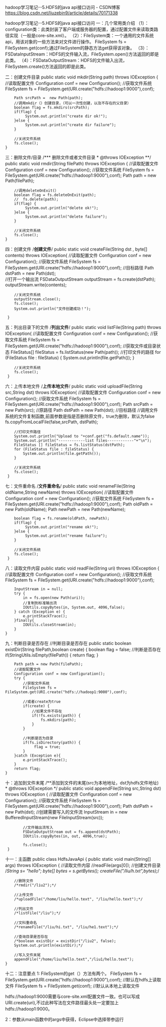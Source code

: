 hadoop学习笔记--5.HDFS的java api接口访问 - CSDN博客 https://blog.csdn.net/liuzebin9/article/details/70171338


hadoop学习笔记--5.HDFS的java api接口访问
一：几个常用类介绍
   （1）：configuration类：此类封装了客户端或服务器的配置，通过配置文件来读取类路径实现（一般是core-site.xml）。
（2）：FileSystem类：一个通用的文件系统api，用该对象的一些方法来对文件进行操作。
FileSystem fs = FileSystem.get(conf);通过FileSystem的静态方法get获得该对象。
（3）：FSDataInputStream：HDFS的文件输入流，FileSystem.open()方法返回的即是此类。
（4）：FSDataOutputStream：HDFS的文件输入出流，FileSystem.create()方法返回的即是此类。

二：创建文件目录
public static void mkdir(String path) throws IOException {
		 //读取配置文件
		Configuration conf = new Configuration();
		//获取文件系统
		FileSystem fs = FileSystem.get(URI.create("hdfs://hadoop1:9000"),conf);
		
		Path srcPath =  new Path(path);
		//调用mkdir（）创建目录，（可以一次性创建，以及不存在的父目录）
		boolean flag = fs.mkdirs(srcPath);
		if(flag) {
			 System.out.println("create dir ok!");
		}else {
			 System.out.println("create dir failure");
		}
		
		//关闭文件系统
		fs.close();
	}

三：删除文件/目录
/*** 删除文件或者文件目录 
	 * @throws IOException **/
	public static void rmdir(String filePath) throws IOException {
		//读取配置文件
		Configuration conf = new Configuration();
		//获取文件系统
		FileSystem fs = FileSystem.get(URI.create("hdfs://hadoop1:9000"),conf);
		Path path = new Path(filePath);
		
		//调用deleteOnExit(）
		boolean flag = fs.deleteOnExit(path);
		//	fs.delete(path);
		if(flag) {
			 System.out.println("delete ok!");
		}else {
			 System.out.println("delete failure");
		}
		
		//关闭文件系统
		fs.close();
	}

四：创建文件
/**创建文件**/
	 public static void createFile(String dst , byte[] contents) throws IOException{
		//读取配置文件
		Configuration conf = new Configuration();
		//获取文件系统
		FileSystem fs = FileSystem.get(URI.create("hdfs://hadoop1:9000"),conf);
		//目标路径
		Path dstPath = new Path(dst);  
		//打开一个输出流
		FSDataOutputStream outputStream = fs.create(dstPath);
		outputStream.write(contents);
		
		//关闭文件系统
		outputStream.close();
		fs.close();
		System.out.println("文件创建成功！");
		
	 }

五：列出目录下的文件
 /**列出文件**/
	 public static void listFile(String path) throws IOException{
		//读取配置文件
		Configuration conf = new Configuration();
		//获取文件系统
		FileSystem fs = FileSystem.get(URI.create("hdfs://hadoop1:9000"),conf);
		//获取文件或目录状态
		FileStatus[] fileStatus = fs.listStatus(new Path(path));
		//打印文件的路径
		for (FileStatus file : fileStatus) {
			System.out.println(file.getPath());
		}
	 
		//关闭文件系统
		fs.close();
	 }



六：上传本地文件
 /**上传本地文件**/
	 public static void uploadFile(String src,String dst) throws IOException{
		//读取配置文件
		Configuration conf = new Configuration();
		//获取文件系统
		FileSystem fs = FileSystem.get(URI.create("hdfs://hadoop1:9000"),conf);
		Path srcPath = new Path(src); //原路径
		Path dstPath = new Path(dst); //目标路径
		//调用文件系统的文件复制函数,前面参数是指是否删除原文件，true为删除，默认为false
		fs.copyFromLocalFile(false,srcPath, dstPath);
		
		//打印文件路径
		System.out.println("Upload to "+conf.get("fs.default.name"));
		System.out.println("------------list files------------"+"\n");
		FileStatus [] fileStatus = fs.listStatus(dstPath);
		for (FileStatus file : fileStatus) {
			System.out.println(file.getPath());
		}
		
		//关闭文件系统
		fs.close();
	 }

七：文件重命名
/**文件重命名**/
	 public static void renameFile(String oldName,String newName) throws IOException{
		//读取配置文件
		Configuration conf = new Configuration();
		//获取文件系统
		FileSystem fs = FileSystem.get(URI.create("hdfs://hadoop1:9000"),conf);
		Path oldPath = new Path(oldName);
		Path newPath = new Path(newName);
		
		boolean flag = fs.rename(oldPath, newPath);
		if(flag) {
			 System.out.println("rename ok!");
		}else {
			 System.out.println("rename failure");
		}
		
		//关闭文件系统
		fs.close();
	 }

八：读取文件内容
public static void readFile(String uri) throws IOException {
		//读取配置文件
		Configuration conf = new Configuration();
		//获取文件系统
		FileSystem fs = FileSystem.get(URI.create("hdfs://hadoop1:9000"),conf);
		
		InputStream in = null;
		try {
			in = fs.open(new Path(uri));
			//复制到标准输出流
			IOUtils.copyBytes(in, System.out, 4096,false);
		} catch (Exception e) {
			e.printStackTrace();
		}finally{
			IOUtils.closeStream(in);
		}
	}

九：判断目录是否存在
 //判断目录是否存在
	 public static boolean existDir(String filePath,boolean create) {
		 boolean flag = false;
		 //判断是否存在
		 if(StringUtils.isEmpty(filePath)) {
			 return flag;
		 }
		 
		Path path = new Path(filePath);
		//读取配置文件
		Configuration conf = new Configuration();
		try {
			//获取文件系统
			FileSystem fs = FileSystem.get(URI.create("hdfs://hadoop1:9000"),conf);
		
			//或者create为true
			if(create) {
				//如果文件不存在
				if(!fs.exists(path)) {
					fs.mkdirs(path);
				}
			}
			
			//判断是否为目录
			if(fs.isDirectory(path)) {
				 flag = true;
			}
		}catch (Exception e){
			e.printStackTrace();
		}
		return flag;
	}



十：追加到文件末尾
/**添加到文件的末尾(src为本地地址，dst为hdfs文件地址)
	 * @throws IOException */
	 public static void appendFile(String src,String dst) throws IOException {
		 //读取配置文件
			Configuration conf = new Configuration();
			//获取文件系统
			FileSystem fs = FileSystem.get(URI.create("hdfs://hadoop1:9000"),conf);
			Path dstPath = new Path(dst);
			//创建需要写入的文件流
			InputStream in = new BufferedInputStream(new FileInputStream(src));
			
			//文件输出流写入
			FSDataOutputStream out = fs.append(dstPath);
			IOUtils.copyBytes(in, out, 4096,true);
			
			fs.close();
	 }
十一：主函数
public class HdfsJavaApi {
	public static void main(String[] args) throws IOException {
		//读取文件内容
		//readFile(args[0]);
		//创建文件目录
		/*String s= "hello";
		byte[] bytes = s.getBytes();
		createFile("/liu/h.txt",bytes);*/
		
		//删除文件
		/*rmdir("/liu2");*/
		
		//上传文件
		/*uploadFile("/home/liu/hello.text", "/liu/hello.text");*/
	
		//列出文件
		/*listFile("/liu");*/
		
		//文科重命名
		/*renameFile("/liu/hi.txt", "/liu/he1.text");*/
		
		//查询目录是否存在
		/*boolean existDir = existDir("/liu2", false);
		System.out.println(existDir);*/
		
		//写入文件末尾
		appendFile("/home/liu/hello.text","/liu1/hello.text");
	}



十二：注意要点
1: FileSystem的get（）方法有两个。
FileSystem fs = FileSystem.get(URI.create("hdfs://hadoop1:9000"),conf);  //默认在hdfs上读取文件
FileSystem fs = FileSystem.get(conf);   //默认从本地上读取文件

hdfs://hadoop1:9000需要与core-site.xml配置文件一致。也可以写成URI.create(uri),不过此种写法在文件路径最头处一定要加上hdfs://hadoop1:9000。

2：参数从main函数中的args中获得，Eclipse中选择带参运行



